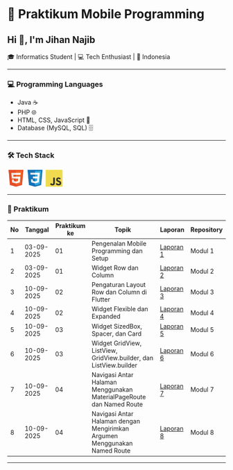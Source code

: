 # 🌱 Praktikum Mobile Programming

## Hi 👋, I'm Jihan Najib

🎓 Informatics Student | 💻 Tech Enthusiast | 📍 Indonesia  

---

### 💻 Programming Languages
- Java ☕
- PHP 🌐
- HTML, CSS, JavaScript 🎨
- Database (MySQL, SQL) 🗄️

---

### 🛠️ Tech Stack
<img src="https://raw.githubusercontent.com/devicons/devicon/master/icons/html5/html5-original.svg" alt="html5" width="40" height="40"/> 
<img src="https://raw.githubusercontent.com/devicons/devicon/master/icons/css3/css3-original.svg" alt="css3" width="40" height="40"/> 
<img src="https://raw.githubusercontent.com/devicons/devicon/master/icons/javascript/javascript-original.svg" alt="javascript" width="40" height="40"/> 

---

### 📅 Praktikum
| No | Tanggal    | Praktikum ke | Topik                                      | Laporan         | Repository  |
|----|------------|--------------|---------------------------------------------|--------------|-----------|
| 1  | 03-09-2025 | 01           | Pengenalan Mobile Programming dan Setup     | [Laporan 1](https://docs.google.com/document/d/12hllSFbec_uObnRHkF0KD-dCPoscw9-DdK-eP3QnCJc/edit?tab=t.0) | Modul 1 |
| 2  | 03-09-2025 | 01           | Widget Row dan Column                       | [Laporan 2](https://docs.google.com/document/d/1IaTIxmV4uVBfhpTfh8U8BxB2hINCHcw7CvlsNhH1iKA/edit?tab=t.0) | Modul 2 |
| 3  | 10-09-2025 | 02           | Pengaturan Layout Row dan Column di Flutter                     | [Laporan 3](https://docs.google.com/document/d/1zWfmQ-hIrkhy2NmGyS7vsc__IbvGzaDR7Zf7xuZXni8/edit?tab=t.0) | Modul 3 |
| 4  | 10-09-2025 | 02           | Widget Flexible dan Expanded                   | [Laporan 4]() | Modul 4 |
| 5  | 10-09-2025 | 03           | Widget SizedBox, Spacer, dan Card                     | [Laporan 5]() | Modul 5 |
| 6  | 10-09-2025 | 03           | Widget GridView, ListView, GridView.builder, dan ListView.builder                     | [Laporan 6]() | Modul 6 |
| 7  | 10-09-2025 | 04           | Navigasi Antar Halaman Menggunakan MaterialPageRoute dan Named Route                  | [Laporan 7]() | Modul 7 |
| 8  | 10-09-2025 | 04           | Navigasi Antar Halaman dengan Mengirimkan Argumen Menggunakan Named Route                   | [Laporan 8]() | Modul 8 |

---
